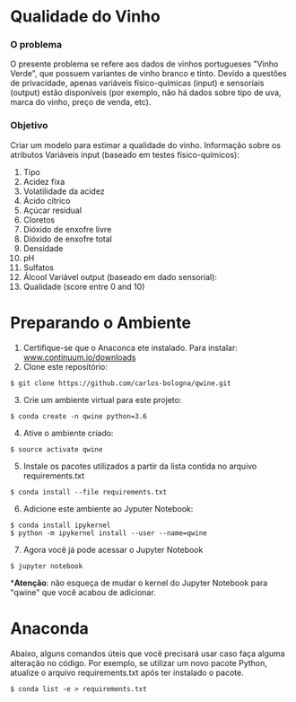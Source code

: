 # Qualidade do Vinho

### O problema
O presente problema se refere aos dados de vinhos portugueses "Vinho Verde", que possuem
variantes de vinho branco e tinto. Devido a questões de privacidade, apenas variáveis
físico-químicas (input) e sensoriais (output) estão disponíveis (por exemplo, não há dados
sobre tipo de uva, marca do vinho, preço de venda, etc).

### Objetivo
Criar um modelo para estimar a qualidade do vinho.
Informação sobre os atributos
Variáveis input (baseado em testes físico-químicos):
1. Tipo
2. Acidez fixa
3. Volatilidade da acidez
4. Ácido cítrico
5. Açúcar residual
6. Cloretos
7. Dióxido de enxofre livre
8. Dióxido de enxofre total
9. Densidade
10. pH
11. Sulfatos
12. Álcool
Variável output (baseado em dado sensorial):
13. Qualidade (score entre 0 and 10)

# Preparando o Ambiente

  1. Certifique-se que o Anaconca ete instalado. Para instalar: www.continuum.io/downloads
  2. Clone este repositório: 
  ```
  $ git clone https://github.com/carlos-bologna/qwine.git
  ```
  3. Crie um ambiente virtual para este projeto: 
  ```
  $ conda create -n qwine python=3.6
  ```
  4. Ative o ambiente criado: 
  ```
  $ source activate qwine
  ```
  5. Instale os pacotes utilizados a partir da lista contida no arquivo requirements.txt
  ```
  $ conda install --file requirements.txt
  ```
  6. Adicione este ambiente ao Jyputer Notebook: 
  ```
  $ conda install ipykernel
  $ python -m ipykernel install --user --name=qwine
  ```
  7. Agora você já pode acessar o Jupyter Notebook
  ```
  $ jupyter notebook
  ```
  ***Atenção**: não esqueça de mudar o kernel do Jupyter Notebook para "qwine" que você acabou de adicionar.

# Anaconda
Abaixo, alguns comandos úteis que você precisará usar caso faça alguma alteração no código.
Por exemplo, se utilizar um novo pacote Python, atualize o arquivo requirements.txt após ter instalado o pacote.
```
$ conda list -e > requirements.txt
```


